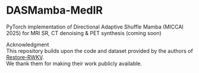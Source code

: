 # DASMamba-MedIR
PyTorch implementation of Directional Adaptive Shuffle Mamba (MICCAI 2025) for MRI SR, CT denoising &amp; PET synthesis (coming soon)



Acknowledgment  
This repository builds upon the code and dataset provided by the authors of [Restore-RWKV](https://github.com/Yaziwel/Restore-RWKV).  
We thank them for making their work publicly available.

